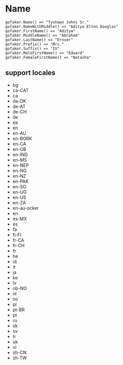 # Name

```
gofaker.Name() => "Tyshawn Johns Sr."
gofaker.NameWithMiddle() => "Aditya Elton Douglas"
gofaker.FirstName() => "Aditya"
gofaker.MiddleName() => "Abraham"
gofaker.LastName() => "Ernser"
gofaker.Prefix() => "Mrs."
gofaker.Suffix() => "IV"
gofaker.MaleFirstName() => "Edward"
gofaker.FemaleFirstName() => "Natasha"
```

## support locales

- bg
- ca-CAT
- ca
- da-DK
- de-AT
- de-CH
- de
- ee
- en
- en-AU
- en-BORK
- en-CA
- en-GB
- en-IND
- en-MS
- en-NEP
- en-NG
- en-NZ
- en-PAK
- en-SG
- en-UG
- en-US
- en-ZA
- en-au-ocker
- en
- es-MX
- es
- fa
- fi-FI
- fr-CA
- fr-CH
- fr
- he
- id
- it
- ja
- ko
- lv
- nb-NO
- nl
- no
- pl
- pt-BR
- pt
- ru
- sk
- sv
- tr
- uk
- vi
- zh-CN
- zh-TW

